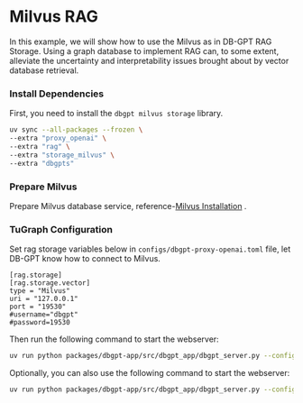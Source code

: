 # Milvus RAG


In this example, we will show how to use the Milvus as in DB-GPT RAG Storage. Using a graph database to implement RAG can, to some extent, alleviate the uncertainty and interpretability issues brought about by vector database retrieval.


### Install Dependencies

First, you need to install the `dbgpt milvus storage` library.

```bash
uv sync --all-packages --frozen \
--extra "proxy_openai" \
--extra "rag" \
--extra "storage_milvus" \
--extra "dbgpts"
````

### Prepare Milvus

Prepare Milvus database service, reference-[Milvus Installation](https://milvus.io/docs/install_standalone-docker-compose.md) .


### TuGraph Configuration

Set rag storage variables below in `configs/dbgpt-proxy-openai.toml` file, let DB-GPT know how to connect to Milvus.

```
[rag.storage]
[rag.storage.vector]
type = "Milvus"
uri = "127.0.0.1"
port = "19530"
#username="dbgpt"
#password=19530
```

Then run the following command to start the webserver:
```bash
uv run python packages/dbgpt-app/src/dbgpt_app/dbgpt_server.py --config configs/dbgpt-proxy-openai.toml
```

Optionally, you can also use the following command to start the webserver:
```bash
uv run python packages/dbgpt-app/src/dbgpt_app/dbgpt_server.py --config configs/dbgpt-proxy-openai.toml
```